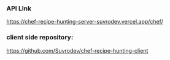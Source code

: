 ### API LInk ###
https://chef-recipe-hunting-server-suvrodev.vercel.app/chef/

### client side repository: 
https://github.com/Suvrodev/chef-recipe-hunting-client